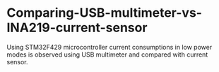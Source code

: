 # Comparing-USB-multimeter-vs-INA219-current-sensor
Using STM32F429 microcontroller current consumptions in low power modes is observed using USB multimeter and compared with current sensor.
